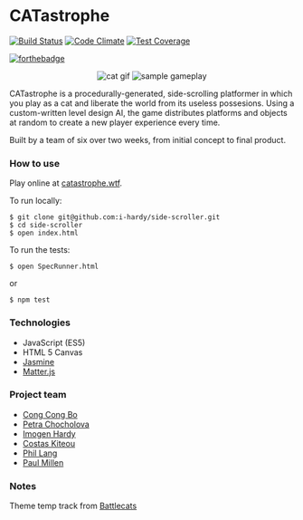 # CATastrophe

[![Build Status](https://travis-ci.org/i-hardy/side-scroller.svg?branch=master)](https://travis-ci.org/i-hardy/side-scroller) [![Code Climate](https://codeclimate.com/github/i-hardy/side-scroller/badges/gpa.svg)](https://codeclimate.com/github/i-hardy/side-scroller) [![Test Coverage](https://codeclimate.com/github/i-hardy/side-scroller/badges/coverage.svg)](https://codeclimate.com/github/i-hardy/side-scroller/coverage)

[![forthebadge](http://forthebadge.com/images/badges/contains-cat-gifs.svg)](http://forthebadge.com)

<p align="center">
<img src="https://i.imgur.com/vdLE8dJ.gif" alt="cat gif">
<img src="http://g.recordit.co/EjsiyZp8oX.gif" alt="sample gameplay">
</p>

CATastrophe is a procedurally-generated, side-scrolling platformer in which you play as a cat and liberate the world from its useless possesions. Using a custom-written level design AI, the game distributes platforms and objects at random to create a new player experience every time.

Built by a team of six over two weeks, from initial concept to final product.

### How to use

Play online at [catastrophe.wtf](http://www.catastrophe.wtf).

To run locally:

```
$ git clone git@github.com:i-hardy/side-scroller.git
$ cd side-scroller
$ open index.html
```
To run the tests:

```
$ open SpecRunner.html
```
or

```
$ npm test
```

### Technologies

* JavaScript (ES5)
* HTML 5 Canvas
* [Jasmine](https://jasmine.github.io/)
* [Matter.js](http://brm.io/matter-js/index.html)

### Project team
* [Cong Cong Bo](https://github.com/congcongbo)
* [Petra Chocholova](https://github.com/petrakh)
* [Imogen Hardy](https://github.com/i-hardy)
* [Costas Kiteou](https://github.com/ckiteou)
* [Phil Lang](https://github.com/langphil)
* [Paul Millen](https://github.com/paulmillen)

### Notes

Theme temp track from [Battlecats](http://bc01.ponos.net/web/en/battlecats.html)
